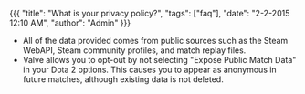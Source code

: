 {{{
  "title": "What is your privacy policy?",
  "tags": ["faq"],
  "date": "2-2-2015 12:10 AM",
  "author": "Admin"
}}}

* All of the data provided comes from public sources such as the Steam WebAPI, Steam community profiles, and match replay files.
* Valve allows you to opt-out by not selecting "Expose Public Match Data" in your Dota 2 options.  This causes you to appear as anonymous in future matches, although existing data is not deleted.
